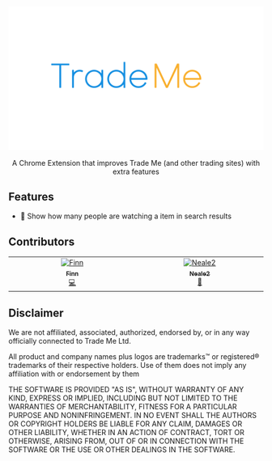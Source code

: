 ![Large Logo with the text Trade Me Plus](/assets/images/largelogo.png)
<p align="center">
A Chrome Extension that improves Trade Me (and other trading sites) with extra features
</p>

## Features

- 🔎 Show how many people are watching a item in search results

## Contributors

<!-- ALL-CONTRIBUTORS-LIST:START - Do not remove or modify this section -->
<!-- prettier-ignore-start -->
<!-- markdownlint-disable -->
<table>
  <tbody>
    <tr>
      <td align="center" valign="top" width="14.28%"><a href="https://github.com/catdogmat"><img src="https://avatars.githubusercontent.com/u/45089908?v=4?s=100" width="100px;" alt="Finn"/><br /><sub><b>Finn</b></sub></a><br /><a href="#code-catdogmat" title="Code">💻</a></td>
      <td align="center" valign="top" width="14.28%"><a href="https://github.com/Neale2"><img src="https://avatars.githubusercontent.com/u/104478727?v=4?s=100" width="100px;" alt="Neale2"/><br /><sub><b>Neale2</b></sub></a><br /><a href="#ideas-Neale2" title="Ideas, Planning, & Feedback">🤔</a></td>
    </tr>
  </tbody>
</table>

<!-- markdownlint-restore -->
<!-- prettier-ignore-end -->

<!-- ALL-CONTRIBUTORS-LIST:END -->

## Disclaimer
We are not affiliated, associated, authorized, endorsed by, or in any way officially connected to Trade Me Ltd.

All product and company names plus logos are trademarks™ or registered® trademarks of their respective holders. Use of them does not imply any affiliation with or endorsement by them

THE SOFTWARE IS PROVIDED "AS IS", WITHOUT WARRANTY OF ANY KIND, EXPRESS OR IMPLIED, INCLUDING BUT NOT LIMITED TO THE WARRANTIES OF MERCHANTABILITY, FITNESS FOR A PARTICULAR PURPOSE AND NONINFRINGEMENT. IN NO EVENT SHALL THE AUTHORS OR COPYRIGHT HOLDERS BE LIABLE FOR ANY CLAIM, DAMAGES OR OTHER LIABILITY, WHETHER IN AN ACTION OF CONTRACT, TORT OR OTHERWISE, ARISING FROM, OUT OF OR IN CONNECTION WITH THE SOFTWARE OR THE USE OR OTHER DEALINGS IN THE SOFTWARE.